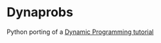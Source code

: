 # Dynaprobs
Python porting of a [Dynamic Programming tutorial](https://www.youtube.com/watch?v=oBt53YbR9Kk&t=9382s)